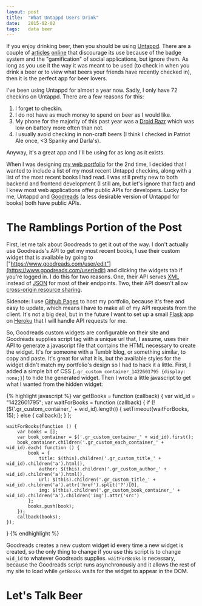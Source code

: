 ```yaml
---
layout: post
title:  "What Untappd Users Drink"
date:   2015-02-02
tags:   data beer
---
```


If you enjoy drinking beer, then you should be using [Untappd](https://untappd.com/).  There are a couple of [articles](http://www.brewsnews.com.au/2015/01/the-anti-social-social-beer-app/) [online](http://hoosierbeergeek.blogspot.com/2013/11/is-untappd-killing-craft-beer-culture.html) that discourage its use because of the badge system and the "gamification" of social applications, but ignore them.  As long as you use it the way it was meant to be used (to check in when you drink a beer or to view what beers your friends have recently checked in), then it is the perfect app for beer lovers.

I've been using Untappd for almost a year now.  Sadly, I only have 72 checkins on Untappd.  There are a few reasons for this:

1. I forget to checkin.
2. I do not have as much money to spend on beer as I would like.
3. My phone for the majority of this past year was a [Droid Razr](http://en.wikipedia.org/wiki/Droid_Razr) which was low on battery more often than not.
4. I usually avoid checking in non-craft beers (I think I checked in Patriot Ale once, <3 Spanky and Darla's).

Anyway, it's a great app and I'll be using for as long as it exists.

When I was designing [my web portfolio](http://jonost.me/) for the 2nd time, I decided that I wanted to include a list of my most recent Untappd checkins, along with a list of the most recent books I had read.  I was still pretty new to both backend and frontend development (I still am, but let's ignore that fact) and I knew most web applications offer public APIs for developers.  Lucky for me, Untappd and [Goodreads](https://www.goodreads.com/) (a less desirable version of Untappd for books) both have public APIs.

# The Ramblings Portion of the Post

First, let me talk about Goodreads to get it out of the way.  I don't actually use Goodreads's API to get my most recent books, I use their custom widget that is available by going to ["https://www.goodreads.com/user/edit"](https://www.goodreads.com/user/edit) and clicking the widgets tab if you're logged in.  I do this for two reasons.  One, their API serves [XML](http://en.wikipedia.org/wiki/XML) instead of [JSON](http://en.wikipedia.org/wiki/JSON) for most of their endpoints.  Two, their API doesn't allow [cross-origin resource sharing](http://en.wikipedia.org/wiki/Cross-origin_resource_sharing).  

Sidenote:  I use [Github Pages](https://pages.github.com/) to host my portfolio, because it's free and easy to update, which means I have to make all of my API requests from the client.  It's not a big deal, but in the future I want to set up a small [Flask](http://flask.pocoo.org/) app on [Heroku](https://www.heroku.com/) that I will handle API requests for me.

So, Goodreads custom widgets are configurable on their site and Goodreads supplies script tag with a unique url that, I assume, uses their API to generate a javascript file that contains the HTML necessary to create the widget.  It's for someone with a Tumblr blog, or something similar, to copy and paste.  It's great for what it is, but the available styles for the widget didn't match my portfolio's design so I had to hack it a little.  First, I added a simple bit of CSS (`.gr_custom_container_1422601795 {display: none;}`) to hide the generated widget.  Then I wrote a little javascript to get what I wanted from the hidden widget:

{% highlight javascript %}
var getBooks = function (callback) {
    var wid_id = "1422601795";
    var waitForBooks = function (callback) { 
        if (!($('.gr_custom_container_' + wid_id).length)) {
            setTimeout(waitForBooks, 15);
        } else {
            callback();
        }
    };

    waitForBooks(function () {
        var books = [];
        var book_container = $('.gr_custom_container_' + wid_id).first();
        book_container.children('.gr_custom_each_container_' + wid_id).each( function () {
            book = {
                title: $(this).children('.gr_custom_title_' + wid_id).children('a').html(),
                author: $(this).children('.gr_custom_author_' + wid_id).children('a').html(),
                url: $(this).children('.gr_custom_title_' + wid_id).children('a').attr('href').split('?')[0],
                img: $(this).children('.gr_custom_book_container_' + wid_id).children('a').children('img').attr('src')
            };
            books.push(book);
        });
        callback(books);
    });
}
{% endhighlight %}

Goodreads creates a new custom widget id every time a new widget is created, so the only thing to change if you use this script is to change `wid_id` to whatever Goodreads supplies.  `waitForBooks` is necessary, because the Goodreads script runs asynchronously and it allows the rest of my site to load while `getBooks` waits for the widget to appear in the DOM.

# Let's Talk Beer

